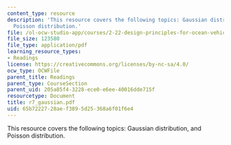 ```yaml
---
content_type: resource
description: 'This resource covers the following topics: Gaussian distribution, and
  Poisson distribution.'
file: /ol-ocw-studio-app/courses/2-22-design-principles-for-ocean-vehicles-13-42-spring-2005/65b7222728aef3895d25368a6f01f6e4_r7_gaussian.pdf
file_size: 123580
file_type: application/pdf
learning_resource_types:
- Readings
license: https://creativecommons.org/licenses/by-nc-sa/4.0/
ocw_type: OCWFile
parent_title: Readings
parent_type: CourseSection
parent_uid: 205a85f4-3228-ece0-e6ee-40016dde715f
resourcetype: Document
title: r7_gaussian.pdf
uid: 65b72227-28ae-f389-5d25-368a6f01f6e4
---
```

This resource covers the following topics: Gaussian distribution, and Poisson distribution.